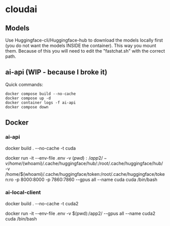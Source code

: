 # cloudai

## Models

Use Huggingface-cli/Huggingface-hub to download the models locally first (you do not want the models INSIDE the container).  This way you mount them.
Because of this you will need to edit the "fastchat.sh" with the correct path.

## ai-api (WIP - because I broke it)

Quick commands:

```
docker compose build --no-cache 
docker compose up -d 
docker container logs -f ai-api 
docker compose down

```

## Docker

### ai-api
docker build . --no-cache -t cuda

docker run -it --env-file .env -v $(pwd):/app2/ -v /home/$(whoami)/.cache/huggingface/hub/:/root/.cache/huggingface/hub/ -v /home/$(whoami)/.cache/huggingface/token:/root/.cache/huggingface/token:ro -p 8000:8000 -p 7860:7860 --gpus all --name cuda cuda /bin/bash

### ai-local-client
docker build . --no-cache -t cuda2

docker run -it --env-file .env -v $(pwd):/app2/ --gpus all --name cuda2 cuda /bin/bash
